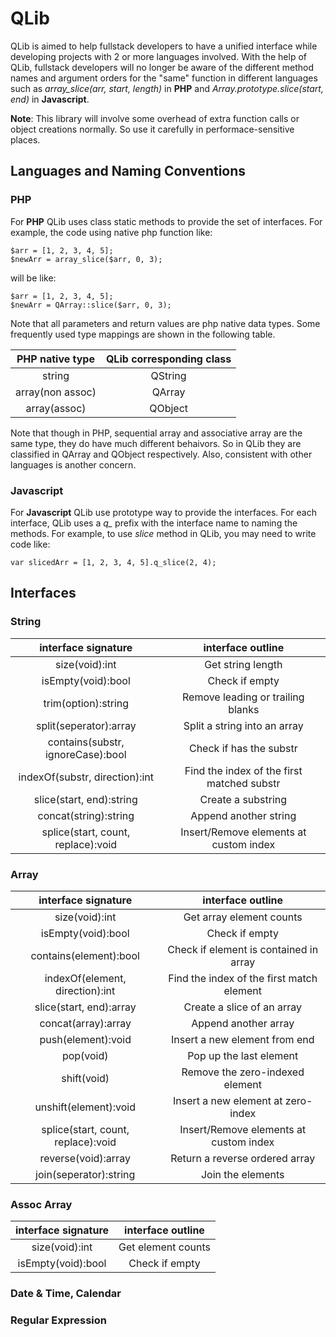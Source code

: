 # QLib

QLib is aimed to help fullstack developers to have a unified interface while developing projects with 2 or more languages involved. With the help of QLib, fullstack developers will no longer be aware of the different method names and argument orders for the "same" function in different languages such as *array_slice(arr, start, length)* in **PHP** and *Array.prototype.slice(start, end)* in **Javascript**.

**Note**: This library will involve some overhead of extra function calls or object creations normally. So use it carefully in performace-sensitive places. 

## Languages and Naming Conventions

### PHP
For **PHP** QLib uses class static methods to provide the set of interfaces. For example, the code using native php function like:

	$arr = [1, 2, 3, 4, 5];
	$newArr = array_slice($arr, 0, 3);
	
will be like:

	$arr = [1, 2, 3, 4, 5];
	$newArr = QArray::slice($arr, 0, 3);
	
Note that all parameters and return values are php native data types. Some frequently used type mappings are shown in the following table. 

| PHP native type | QLib corresponding class |
|:---------------:|:------------------------:|
| string          | QString                  |
| array(non assoc)| QArray                   |
| array(assoc)    | QObject                  |

Note that though in PHP, sequential array and associative array are the same type, they do have much different behaivors. So in QLib they are classified in QArray and QObject respectively. Also, consistent with other languages is another concern.


### Javascript
For **Javascript** QLib use prototype way to provide the interfaces. For each interface, QLib uses a *q_* prefix with the interface name to naming the methods. For example, to use *slice* method in QLib, you may need to write code like:

	var slicedArr = [1, 2, 3, 4, 5].q_slice(2, 4);
	  

## Interfaces

### String
interface signature | interface outline
:---------------:|:------------------------:
size(void):int | Get string length
isEmpty(void):bool | Check if empty
trim(option):string | Remove leading or trailing blanks
split(seperator):array | Split a string into an array
contains(substr, ignoreCase):bool | Check if has the substr
indexOf(substr, direction):int | Find the index of the first matched substr
slice(start, end):string | Create a substring
concat(string):string | Append another string
splice(start, count, replace):void | Insert/Remove elements at custom index

	
### Array
interface signature | interface outline
:---------------:|:------------------------:
size(void):int | Get array element counts
isEmpty(void):bool | Check if empty
contains(element):bool | Check if element is contained in array
indexOf(element, direction):int | Find the index of the first match element
slice(start, end):array | Create a slice of an array
concat(array):array | Append another array
push(element):void | Insert a new element from end
pop(void) | Pop up the last element 
shift(void) | Remove the zero-indexed element 
unshift(element):void | Insert a new element at zero-index
splice(start, count, replace):void | Insert/Remove elements at custom index
reverse(void):array | Return a reverse ordered array
join(seperator):string | Join the elements


### Assoc Array
interface signature | interface outline
:---------------:|:------------------------:
size(void):int | Get element counts
isEmpty(void):bool | Check if empty

### Date & Time, Calendar

### Regular Expression

